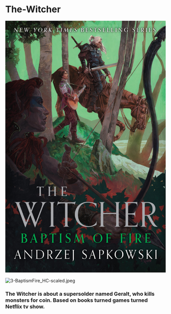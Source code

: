 # The-Witcher

![The Witcher](3-BaptismFire_HC-scaled.jpeg)

<img src="3-BaptismFire_HC-scaled" alt="3-BaptismFire_HC-scaled.jpeg" width="150"/>

### The Witcher is about a supersolder named Geralt, who kills monsters for coin. Based on books turned games turned Netflix tv show.